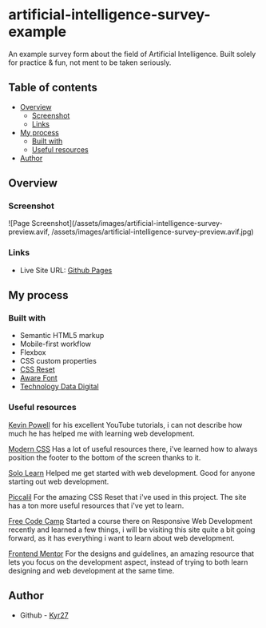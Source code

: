 # artificial-intelligence-survey-example
An example survey form about the field of Artificial Intelligence. Built solely for practice & fun, not ment to be taken seriously.

## Table of contents

- [Overview](#overview)
  - [Screenshot](#screenshot)
  - [Links](#links)
- [My process](#my-process)
  - [Built with](#built-with)
  - [Useful resources](#useful-resources)
- [Author](#author)

## Overview

### Screenshot

![Page Screenshot](/assets/images/artificial-intelligence-survey-preview.avif, /assets/images/artificial-intelligence-survey-preview.avif.jpg)

### Links

- Live Site URL: [Github Pages](https://kyr27.github.io/artificial-intelligence-survey-example/)

## My process

### Built with

- Semantic HTML5 markup
- Mobile-first workflow
- Flexbox
- CSS custom properties
- [CSS Reset](https://piccalil.li/blog/a-modern-css-reset/)
- [Aware Font](https://www.fontspace.com/aware-font-f43412)
- [Technology Data Digital](https://pixabay.com/illustrations/technology-data-digital-7231560/)

### Useful resources

[Kevin Powell](https://www.youtube.com/@KevinPowell)
for his excellent YouTube tutorials, i can not describe how much he has helped me with learning web development.

[Modern CSS](moderncss.dev)
Has a lot of useful resources there, i've learned how to always position the footer to the bottom of the screen thanks to it.

[Solo Learn](sololearn.com)
Helped me get started with web development. Good for anyone starting out web development.

[Piccalil](https://piccalil.li)
For the amazing CSS Reset that i've used in this project.
The site has a ton more useful resources that i've yet to learn.

[Free Code Camp](https://www.freecodecamp.org)
Started a course there on Responsive Web Development recently and learned a few things, i will be visiting this site quite a bit going forward, as it has everything i want to learn about web development.

[Frontend Mentor](https://www.frontendmentor.io)
For the designs and guidelines, an amazing resource that lets you focus on the development aspect, instead of trying to both learn designing and web development at the same time.

## Author

- Github - [Kyr27](https://github.com/Kyr27)
